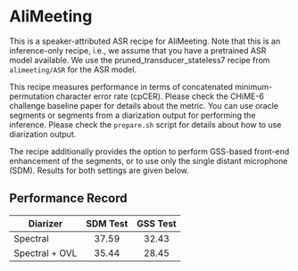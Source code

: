 # AliMeeting

This is a speaker-attributed ASR recipe for AliMeeting. Note that this
is an inference-only recipe, i.e., we assume that you have a pretrained
ASR model available. We use the pruned_transducer_stateless7 recipe from
`alimeeting/ASR` for the ASR model.

This recipe measures performance in terms of concatenated minimum-permutation
character error rate (cpCER). Please check the CHiME-6 challenge baseline paper
for details about the metric. You can use oracle segments or segments from a
diarization output for performing the inference. Please check the `prepare.sh` script
for details about how to use diarization output.

The recipe additionally provides the option to perform GSS-based front-end
enhancement of the segments, or to use only the single distant microphone
(SDM). Results for both settings are given below.

## Performance Record

| **Diarizer**   | **SDM Test** | **GSS Test** |
|----------------|:------------:|:------------:|
| Spectral       |     37.59    |     32.43    |
| Spectral + OVL |     35.44    |     28.45    |
